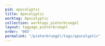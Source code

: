 ```yaml
---
pid: apocalyptic
title: Apocalyptic
worktag: Apocalyptic
collection: worktags_pieterbruegel
layout: tagpage_pieterbruegel
order: '003'
permalink: "/pieterbruegel/tags/apocalyptic"
---
```

